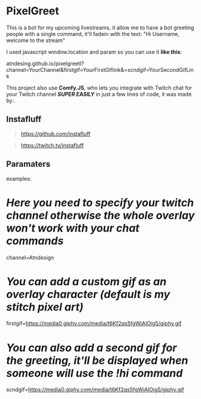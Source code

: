 # PixelGreet
This is a bot for my upcoming livestreams, it allow me to have a bot greeting people with a single command, it'll fadein with the text:
"Hi Username, welcome to the stream"

I used javascript window.location and param so you can use it **like this**:

atndesing.github.io/pixelgreetl?channel=YourChannel&firstgif=YourFirstGiflink&=scndgif=YourSecondGifLink

This project also use **Comfy.JS**, who lets you integrate with Twitch chat for your Twitch channel ***SUPER EASILY*** in just a few lines of code, it was made by:.

## Instafluff ##
> https://github.com/instafluff

> https://twitch.tv/instafluff

## Paramaters ##
examples:
# *Here you need to specify your twitch channel otherwise the whole overlay won't work with your chat commands*
channel=Atndesign

# *You can add a custom gif as an overlay character (default is my stitch pixel art)*

firstgif=https://media0.giphy.com/media/t6Kf2qs5fgWiAlOig5/giphy.gif

# *You can also add a second gif for the greeting, it'll be displayed when someone will use the !hi command*
scndgif=https://media0.giphy.com/media/t6Kf2qs5fgWiAlOig5/giphy.gif